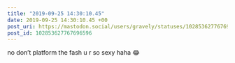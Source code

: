 ```yaml
---
title: "2019-09-25 14:30:10.45"
date: 2019-09-25 14:30:10.45 +00
post_uri: https://mastodon.social/users/gravely/statuses/102853627767696596
post_id: 102853627767696596
---
```

no don’t platform the fash u r so sexy haha 😂


